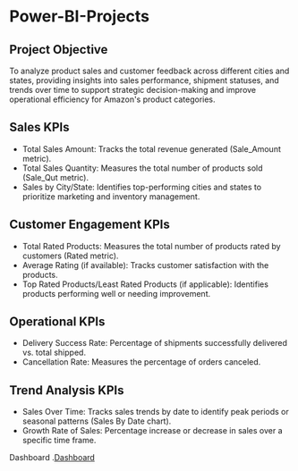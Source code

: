 # Power-BI-Projects
## Project Objective
To analyze product sales and customer feedback across different cities and states, providing insights into sales performance, shipment statuses, and trends over time to support strategic decision-making and improve operational efficiency for Amazon's product categories.

## Sales KPIs
* Total Sales Amount: Tracks the total revenue generated (Sale_Amount metric).
* Total Sales Quantity: Measures the total number of products sold (Sale_Qut metric).
* Sales by City/State: Identifies top-performing cities and states to prioritize marketing and inventory management.
  
## Customer Engagement KPIs
* Total Rated Products: Measures the total number of products rated by customers (Rated metric).
* Average Rating (if available): Tracks customer satisfaction with the products.
* Top Rated Products/Least Rated Products (if applicable): Identifies products performing well or needing improvement.
  
## Operational KPIs
* Delivery Success Rate: Percentage of shipments successfully delivered vs. total shipped.
* Cancellation Rate: Measures the percentage of orders canceled.
  
## Trend Analysis KPIs
* Sales Over Time: Tracks sales trends by date to identify peak periods or seasonal patterns (Sales By Date chart).
* Growth Rate of Sales: Percentage increase or decrease in sales over a specific time frame.

Dashboard 
  .<a href="https://github.com/praveenksr/Power-BI-Projects/blob/main/Amazon%20Dashboard.png">Dashboard<a/>
